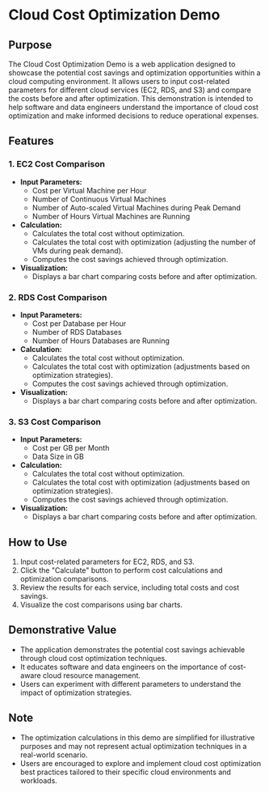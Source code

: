 # Cloud Cost Optimization Demo

## Purpose
The Cloud Cost Optimization Demo is a web application designed to showcase the potential cost savings and optimization opportunities within a cloud computing environment. It allows users to input cost-related parameters for different cloud services (EC2, RDS, and S3) and compare the costs before and after optimization. This demonstration is intended to help software and data engineers understand the importance of cloud cost optimization and make informed decisions to reduce operational expenses.

## Features

### 1. EC2 Cost Comparison
- **Input Parameters:**
  - Cost per Virtual Machine per Hour
  - Number of Continuous Virtual Machines
  - Number of Auto-scaled Virtual Machines during Peak Demand
  - Number of Hours Virtual Machines are Running
- **Calculation:**
  - Calculates the total cost without optimization.
  - Calculates the total cost with optimization (adjusting the number of VMs during peak demand).
  - Computes the cost savings achieved through optimization.
- **Visualization:**
  - Displays a bar chart comparing costs before and after optimization.

### 2. RDS Cost Comparison
- **Input Parameters:**
  - Cost per Database per Hour
  - Number of RDS Databases
  - Number of Hours Databases are Running
- **Calculation:**
  - Calculates the total cost without optimization.
  - Calculates the total cost with optimization (adjustments based on optimization strategies).
  - Computes the cost savings achieved through optimization.
- **Visualization:**
  - Displays a bar chart comparing costs before and after optimization.

### 3. S3 Cost Comparison
- **Input Parameters:**
  - Cost per GB per Month
  - Data Size in GB
- **Calculation:**
  - Calculates the total cost without optimization.
  - Calculates the total cost with optimization (adjustments based on optimization strategies).
  - Computes the cost savings achieved through optimization.
- **Visualization:**
  - Displays a bar chart comparing costs before and after optimization.

## How to Use
1. Input cost-related parameters for EC2, RDS, and S3.
2. Click the "Calculate" button to perform cost calculations and optimization comparisons.
3. Review the results for each service, including total costs and cost savings.
4. Visualize the cost comparisons using bar charts.

## Demonstrative Value
- The application demonstrates the potential cost savings achievable through cloud cost optimization techniques.
- It educates software and data engineers on the importance of cost-aware cloud resource management.
- Users can experiment with different parameters to understand the impact of optimization strategies.

## Note
- The optimization calculations in this demo are simplified for illustrative purposes and may not represent actual optimization techniques in a real-world scenario.
- Users are encouraged to explore and implement cloud cost optimization best practices tailored to their specific cloud environments and workloads.
